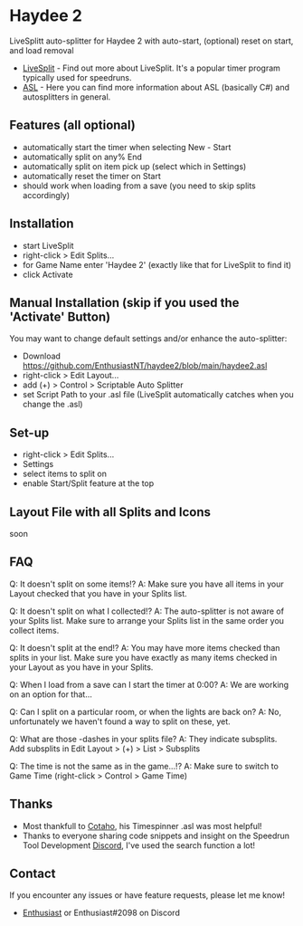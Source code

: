 # Haydee 2
LiveSplitt auto-splitter for Haydee 2 with auto-start, (optional) reset on start, and load removal

- [LiveSplit](https://github.com/LiveSplit) - Find out more about LiveSplit. It's a popular timer program typically used for speedruns.
- [ASL](https://github.com/LiveSplit/LiveSplit.AutoSplitters/blob/master/README.md) - Here you can find more information about ASL (basically C#) and autosplitters in general.

## Features (all optional)

- automatically start the timer when selecting New - Start
- automatically split on any% End
- automatically split on item pick up (select which in Settings)
- automatically reset the timer on Start
- should work when loading from a save (you need to skip splits accordingly)

## Installation 

- start LiveSplit
- right-click > Edit Splits...
- for Game Name enter 'Haydee 2' (exactly like that for LiveSplit to find it)
- click Activate

## Manual Installation (skip if you used the 'Activate' Button)

You may want to change default settings and/or enhance the auto-splitter:

- Download https://github.com/EnthusiastNT/haydee2/blob/main/haydee2.asl
- right-click > Edit Layout...
- add (+) > Control > Scriptable Auto Splitter
- set Script Path to your .asl file
  (LiveSplit automatically catches when you change the .asl)
  
## Set-up

- right-click > Edit Splits...
- Settings
- select items to split on
- enable Start/Split feature at the top

## Layout File with all Splits and Icons

soon

## FAQ

Q: It doesn't split on some items!?
A: Make sure you have all items in your Layout checked that you have in your Splits list.

Q: It doesn't split on what I collected!?
A: The auto-splitter is not aware of your Splits list. Make sure to arrange your Splits list in the same order you collect items.

Q: It doesn't split at the end!?
A: You may have more items checked than splits in your list. Make sure you have exactly as many items checked in your Layout as you have in your Splits.

Q: When I load from a save can I start the timer at 0:00?
A: We are working on an option for that...

Q: Can I split on a particular room, or when the lights are back on?
A: No, unfortunately we haven't found a way to split on these, yet.

Q: What are those -dashes in your splits file?
A: They indicate subsplits. Add subsplits in Edit Layout > (+) > List > Subsplits

Q: The time is not the same as in the game...!?
A: Make sure to switch to Game Time (right-click > Control > Game Time)

## Thanks

- Most thankfull to [Cotaho](https://github.com/Coltaho/), his Timespinner .asl was most helpful!
- Thanks to everyone sharing code snippets and insight on the Speedrun Tool Development [Discord](https://discord.gg/MtVmSggpVb), I've used the search function a lot!

## Contact

If you encounter any issues or have feature requests, please let me know! 

- [Enthusiast](https://steamcommunity.com/sharedfiles/filedetails/?id=2315048067) or Enthusiast#2098 on Discord
